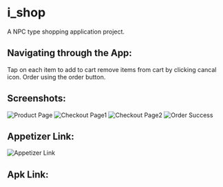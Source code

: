 # i_shop

A NPC type shopping application project.

## Navigating through the App:

Tap on each item to add to cart
remove items from cart by clicking cancal icon.
Order using the order button.

## Screenshots:
![Product Page]([URL](https://github.com/wisdom3541/i_shop/blob/main/ss1.png))
![Checkout Page1]([URL](https://github.com/wisdom3541/i_shop/blob/main/ss1.png))
![Checkout Page2]([URL](https://github.com/wisdom3541/i_shop/blob/main/ss1.png))
![Order Success]([URL](https://github.com/wisdom3541/i_shop/blob/main/ss1.png))

## Appetizer Link:
![Appetizer Link](https://appetize.io/app/b_boy55ticuayudzjpdzt647fafi)

## Apk Link:
